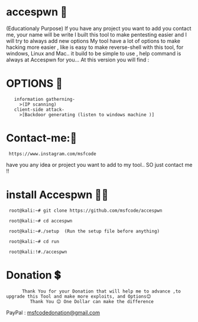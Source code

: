 # accespwn  👻
(Educationaly Purpose)
If you have any project you want to add you contact me, your name will be write
I built this tool to make pentesting easier and I will try to always add new options
My tool have a lot of options to make hacking more easier , like is easy to make reverse-shell with this tool, for windows, Linux and Mac..
it build to be simple to use , help command is always at Accespwn for you...
At this version you will find :
# OPTIONS 🤖
       information gatherning-
         >(IP scanning)
       client-side attack- 
         >[Backdoor generating (listen to windows machine )]
           
# Contact-me:👤
     https://www.instagram.com/msfcode
 have you any idea or project you want to add to my tool.. SO just contact me !!
 # install Accespwn 🐱‍🚀
     root@kali:~# git clone https://github.com/msfcode/accespwn
     
     root@kali:~# cd accespwn 
     
     root@kali:~#./setup  (Run the setup file before anything)
     
     root@kali:~# cd run
     
     root@kali:!#./accespwn
    
# Donation 💲

          Thank You for your Donation that will help me to advance ,to upgrade this Tool and make more exploits, and Options😊
             Thank You 😊 One Dollar can make the difference
  PayPal : msfcodedonation@gmail.com 
